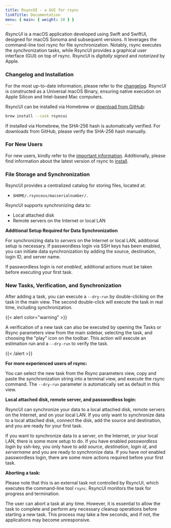 ```yaml
---
title: RsyncUI - a GUI for rsync
linkTitle: Documentation
menu: { main: { weight: 20 } }
---
```


*RsyncUI* is a macOS application developed using Swift and SwiftUI, designed for macOS Sonoma and subsequent versions.
It leverages the command-line tool rsync for file synchronization. Notably, rsync executes the synchronization tasks, while
RsyncUI provides a graphical user interface (GUI) on top of rsync. RsyncUI is *digitally signed* and *notarized* by Apple.

### Changelog and Installation

For the most up-to-date information, please refer to the [changelog](/blog/). RsyncUI is constructed as a Universal macOS Binary,
ensuring native execution on Apple Silicon and Intel-based Mac computers.

RsyncUI can be installed via Homebrew or [download from GitHub](https://github.com/rsyncOSX/RsyncUI/releases):

```bash
brew install --cask rsyncui
```

If installed via Homebrew, the SHA-256 hash is automatically verified. For downloads from GitHub, please verify the SHA-256 hash manually.

### For New Users

For new users, kindly refer to the [important information](/docs/important/). Additionally, please find information
about the latest version of rsync to [install](/docs/rsync/).

### File Storage and Synchronization

RsyncUI provides a centralized catalog for storing files, located at:
- `$HOME/.rsyncosx/macserialnumber/.`

RsyncUI supports synchronizing data to:

- Local attached disk
- Remote servers on the Internet or local LAN

**Additional Setup Required for Data Synchronization**

For synchronizing data to *servers* on the Internet or local LAN, additional setup is necessary. If passwordless login
via SSH keys has been enabled, you can initiate data synchronization by adding the source, destination, login ID, and server name.

If passwordless login is *not enabled*, additional actions must be taken before executing your first task.

### New Tasks, Verification, and Synchronization

After adding a task, you can execute a `--dry-run` by double-clicking on the task in the main view. The second double-click will
execute the task in real time, including synchronization.

{{< alert color="warning" >}}

A verification of a new task can also be executed by opening the Tasks or Rsync parameters view from the main sidebar,
selecting the task, and choosing the "play" icon on the toolbar. This action will execute an estimation run and a
`--dry-run` to verify the task.

{{< /alert >}}

**For more experienced users of rsync:**

You can select the new task from the Rsync parameters view, copy and paste the synchronization string into a terminal view,
and execute the rsync command. The `--dry-run` parameter is automatically set as default in this view.

**Local attached disk, remote server, and passwordless login:**

RsyncUI can synchronize your data to a local attached disk, remote servers on the Internet, and on your local LAN.
If you only want to synchronize data to a local attached disk, connect the disk, add the source and destination,
and you are ready for your first task.

If you want to synchronize data to a server, on the Internet, or your local LAN, there is some more setup to do.
If you have enabled *passwordless login* by ssh-key, you only have to add *source*, *destination*, *login id*,
and *servername* and you are ready to synchronize data. If you have *not* enabled passwordless login, there are some more
actions required before your first task.

**Aborting a task:**

Please note that this is an external task not controlled by RsyncUI, which executes the command-line tool `rsync`.
RsyncUI monitors the task for progress and termination.

The user can abort a task at any time. However, it is essential to allow the task to complete and perform any necessary
cleanup operations before starting a new task. This process may take a few seconds, and if not, the applications may
become unresponsive.
